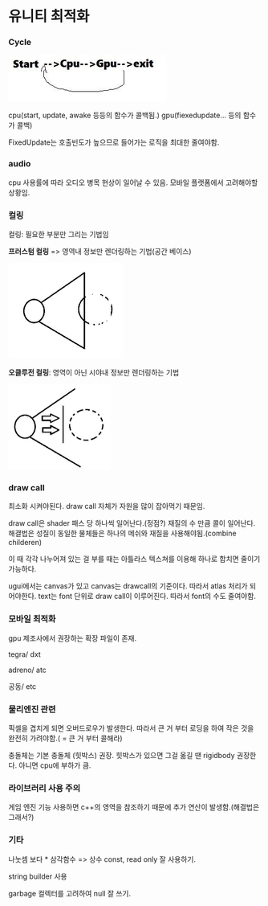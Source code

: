 # 유니티 최적화 

 

### Cycle  



<img src=".\img\최적화 이미지\cycle.jpg" alt="cycle"  />



cpu(start, update, awake 등등의 함수가 콜백됨.)  gpu(fiexedupdate… 등의 함수가 콜백) 

 

FixedUpdate는 호출빈도가 높으므로 들어가는 로직을 최대한 줄여야함.

 

 

### audio

 

cpu 사용률에 따라 오디오 병목 현상이 일어날 수 있음. 모바일 플랫폼에서 고려해야할 상황임. 

 

### 컬링 





컬링: 필요한 부분만 그리는 기법임



**프러스텀 컬링** => 영역내 정보만 렌더링하는 기법(공간 베이스) 

<img src=".\img\최적화 이미지\culing1.jpg" alt="culing1" style="zoom:50%;" />

**오클루전 컬링**: 영역이 아닌 시야내 정보만 렌더링하는 기법 

 



​                                                           <img src=".\img\최적화 이미지\culing2.jpg" alt="culing2" style="zoom:50%;" />

### **draw call** 

 

최소화 시켜야된다. draw call 자체가 자원을 많이 잡아먹기 때문임. 

draw call은 shader 패스 당 하나씩 일어난다.(정점?) 재질의 수 만큼 콜이 일어난다. 해결법은 성질이 동일한 물체들은 하나의 메쉬와 재질을 사용해야됨.(combine childeren) 

 

이 때 각각 나누어져 있는 걸 부를 때는 아틀라스 텍스쳐를 이용해 하나로 합치면 줄이기 가능하다. 

 

ugui에서는 canvas가 있고 canvas는 drawcall의 기준이다. 따라서 atlas 처리가 되어야한다. text는 font 단위로 draw call이 이루어진다. 따라서 font의 수도 줄여야함. 

 

 

### 모바일 최적화 

 

gpu 제조사에서 권장하는 확장 파일이 존재.

 tegra/ dxt

 adreno/ atc 

공동/ etc 

 

 

### 물리엔진 관련 

 

픽셀을 겹치게 되면 오버드로우가 발생한다. 따라서 큰 거 부터 로딩을 하여 작은 것을 완전히 가려야함.( = 큰 거 부터 콜해라)



충돌체는 기본 충돌체 (힛박스) 권장. 힛박스가 있으면 그걸 옮길 땐 rigidbody 권장한다. 아니면 cpu에 부하가 큼. 

 

### 라이브러리 사용 주의 

 

게임 엔진 기능 사용하면 c++의 영역을 참조하기 때문에 추가 연산이 발생함.(해결법은 그래서?) 

 

### 기타

나눗셈 보다 * 삼각함수 => 상수 const, read only 잘 사용하기. 

string builder 사용

garbage 컬렉터를 고려하여 null 잘 쓰기.



